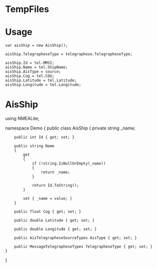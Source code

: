 # TempFiles

# Usage

    var aisShip = new AisShip();
    
    aisShip.TelegrapheseType = telegraphese.TelegrapheseType;
    
    aisShip.Id = tel.MMSI;
    aisShip.Name = tel.ShipName;
    aisShip.AisType = source;
    aisShip.Cog = tel.COG;
    aisShip.Latitude = tel.Latitude;
    aisShip.Longitude = tel.Longitude;
              
# AisShip

using NMEALite;

namespace Demo
{
	public class AisShip
	{
		private string _name;

		public int Id { get; set; }

		public string Name
		{
			get
			{
				if (!string.IsNullOrEmpty(_name))
				{
					return _name;
				}

				return Id.ToString();
			}

			set { _name = value; }
		}

		public float Cog { get; set; }

		public double Latitude { get; set; }

		public double Longitude { get; set; }

		public AisTelegrapheseSourceTypes AisType { get; set; }

		public MessageTelegrapheseTypes TelegrapheseType { get; set; }
	}
}
